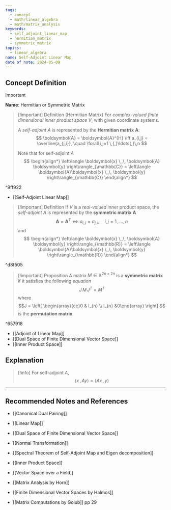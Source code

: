 ```yaml
---
tags:
  - concept
  - math/linear_algebra
  - math/matrix_analysis
keywords:
  - self_adjoint_linear_map
  - hermitian_matrix
  - symmetric_matrix
topics:
  - linear_algebra
name: Self-Adjoint Linear Map
date of note: 2024-05-09
---
```


## Concept Definition

>[!important]
>**Name**:  Hermitian or Symmetric Matrix

>[!important] Definition (Hermitian Matrix)
>For *complex-valued* *finite dimensional inner product space* $V$, with given coordinate systems.
>
>A *self-adjoint* $A$  is represented by the **Hermitian matrix** $\boldsymbol{A}$:
>$$
> \boldsymbol{A} = \boldsymbol{A}^{H} \iff   a_{i,j} = \overline{a_{j,i}}, \quad \forall i,j=1 \,{,}\ldots{,}\,n
>$$
>
>Note that for self-adjoint $A$
>$$
>\begin{align*}
>\left\langle \boldsymbol{x} \,,\,  \boldsymbol{A} \boldsymbol{y}   \right\rangle_{\mathbb{C}} = \left\langle  \boldsymbol{A}\boldsymbol{x} \,,\, \boldsymbol{y}     \right\rangle_{\mathbb{C}}
>\end{align*}
>$$

^9ff922

- [[Self-Adjoint Linear Map]]

>[!important] Definition
>If $V$ is a *real-valued* inner product space, the *self-adjoint* $A$ is represented by the **symmetric matrix**  $\boldsymbol{A}$ 
>$$
>\boldsymbol{A} = \boldsymbol{A}^{T} \iff  a_{i,j} = a_{j,i}, \quad i,j=1 \,{,}\ldots{,}\, n
>$$
>and
>$$
>\begin{align*}
>\left\langle \boldsymbol{x} \,,\,  \boldsymbol{A} \boldsymbol{y}   \right\rangle_{\mathbb{R}} = \left\langle  \boldsymbol{A}\boldsymbol{x} \,,\, \boldsymbol{y}     \right\rangle_{\mathbb{R}}
>\end{align*}
>$$

^d8f505

>[!important] Proposition
>A matrix $M\in \mathbb{R}^{2n \times 2n}$ is a **symmetric matrix** if it satisfies the following *equation*
>$$
>J\,M\,J^{T} = M^{T} 
>$$
>where $$J = \left[ \begin{array}{cc}0 & I_{n} \\ I_{n} &0\end{array} \right] $$ is the **permutation matrix**.

^657918



- [[Adjoint of Linear Map]]
- [[Dual Space of Finite Dimensional Vector Space]]
- [[Inner Product Space]]


## Explanation

>[!info]
>For self-adjoint $A$,
>$$
>\left\langle  x\,,\,Ay    \right\rangle = \left\langle Ax \,,\,y    \right\rangle
>$$





-----------
##  Recommended Notes and References

- [[Canonical Dual Pairing]]
- [[Linear Map]]

- [[Dual Space of Finite Dimensional Vector Space]]

- [[Normal Transformation]]
- [[Spectral Theorem of Self-Adjoint Map and Eigen decomposition]]

- [[Inner Product Space]]
- [[Vector Space over a Field]]

- [[Matrix Analysis by Horn]]
- [[Finite Dimensional Vector Spaces by Halmos]]
- [[Matrix Computations by Golub]] pp 29